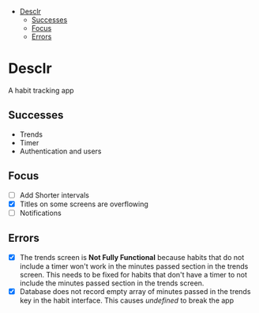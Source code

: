 - [Desclr](#desclr)
  - [Successes](#successes)
  - [Focus](#focus)
  - [Errors](#errors)

# Desclr

A habit tracking app

## Successes

- Trends
- Timer
- Authentication and users

## Focus

- [ ] Add Shorter intervals
- [x] Titles on some screens are overflowing
- [ ] Notifications

## Errors

- [x] The trends screen is **Not Fully Functional** because habits that do not include a timer won't work in the minutes passed section in the trends screen. This needs to be fixed for habits that don't have a timer to not include the minutes passed section in the trends screen.
- [x] Database does not record empty array of minutes passed in the trends key in the habit interface. This causes _undefined_ to break the app
